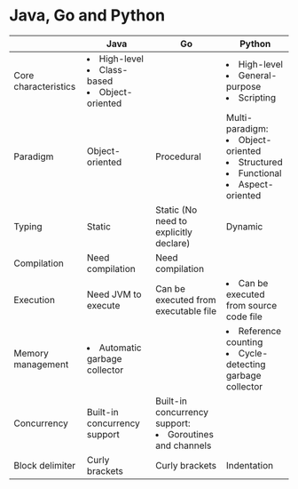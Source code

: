 # Java, Go and Python

| | Java | Go | Python |
|----|----|----|----|
| Core characteristics | <li>High-level<li>Class-based<li>Object-oriented | | <li>High-level<li>General-purpose<li>Scripting |
| Paradigm | Object-oriented | Procedural |  Multi-paradigm:<li>Object-oriented<li>Structured<li>Functional<li>Aspect-oriented |
| Typing | Static | Static (No need to explicitly declare) | Dynamic |
| Compilation | Need compilation | Need compilation | |
| Execution | Need JVM to execute | Can be executed from executable file | <li>Can be executed from source code file |
| Memory management | <li>Automatic garbage collector | | <li>Reference counting<li>Cycle-detecting garbage collector |
| Concurrency | Built-in concurrency support | Built-in concurrency support:<li>Goroutines and channels | |
| Block delimiter | Curly brackets | Curly brackets | Indentation |
